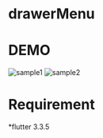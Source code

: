 # drawerMenu

# DEMO
![sample1](https://user-images.githubusercontent.com/83349256/200269858-3ee1af43-401f-47ba-800d-538a56d90505.png)
![sample2](https://user-images.githubusercontent.com/83349256/200269839-ce1996d8-335b-4aac-95b6-f3db9174ccfa.png)


# Requirement
 *flutter 3.3.5
